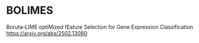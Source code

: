 # BOLIMES
Boruta–LIME optiMized fEature Selection for Gene Expression Classification
https://arxiv.org/abs/2502.13080
